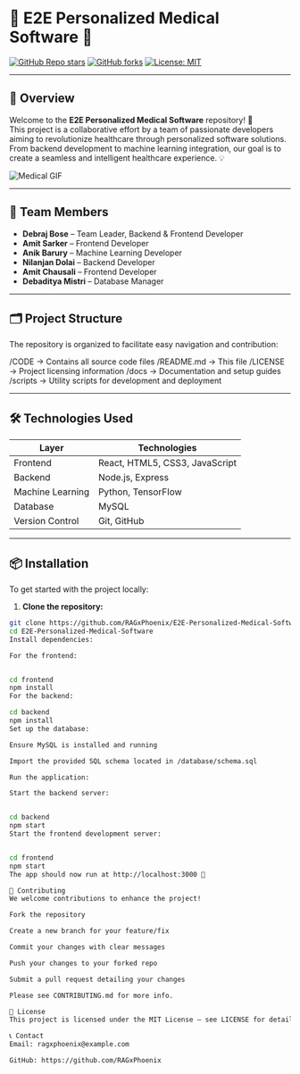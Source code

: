 # 🏥 E2E Personalized Medical Software 🧬

[![GitHub Repo stars](https://img.shields.io/github/stars/RAGxPhoenix/E2E-Personalized-Medical-Software?style=social)](https://github.com/RAGxPhoenix/E2E-Personalized-Medical-Software/stargazers)
[![GitHub forks](https://img.shields.io/github/forks/RAGxPhoenix/E2E-Personalized-Medical-Software?style=social)](https://github.com/RAGxPhoenix/E2E-Personalized-Medical-Software/network/members)
[![License: MIT](https://img.shields.io/badge/License-MIT-yellow.svg)](LICENSE)

---

## 🚀 Overview

Welcome to the **E2E Personalized Medical Software** repository! 🌟  
This project is a collaborative effort by a team of passionate developers aiming to revolutionize healthcare through personalized software solutions.  
From backend development to machine learning integration, our goal is to create a seamless and intelligent healthcare experience. 💡

![Medical GIF](https://giphy.com/gifs/funny-humor-medical-3o7TKuFYevgE2b6Mx2)

---

## 👥 Team Members

- **Debraj Bose** – Team Leader, Backend & Frontend Developer  
- **Amit Sarker** – Frontend Developer  
- **Anik Barury** – Machine Learning Developer  
- **Nilanjan Dolai** – Backend Developer  
- **Amit Chausali** – Frontend Developer  
- **Debaditya Mistri** – Database Manager  

---

## 🗂️ Project Structure

The repository is organized to facilitate easy navigation and contribution:

/CODE → Contains all source code files
/README.md → This file
/LICENSE → Project licensing information
/docs → Documentation and setup guides
/scripts → Utility scripts for development and deployment



---

## 🛠️ Technologies Used

| Layer          | Technologies                          |
|----------------|---------------------------------------|
| Frontend       | React, HTML5, CSS3, JavaScript        |
| Backend        | Node.js, Express                       |
| Machine Learning | Python, TensorFlow                   |
| Database       | MySQL                                  |
| Version Control | Git, GitHub                           |

---

## 📦 Installation

To get started with the project locally:

1. **Clone the repository:**

```bash
git clone https://github.com/RAGxPhoenix/E2E-Personalized-Medical-Software.git
cd E2E-Personalized-Medical-Software
Install dependencies:

For the frontend:


cd frontend
npm install
For the backend:

cd backend
npm install
Set up the database:

Ensure MySQL is installed and running

Import the provided SQL schema located in /database/schema.sql

Run the application:

Start the backend server:


cd backend
npm start
Start the frontend development server:


cd frontend
npm start
The app should now run at http://localhost:3000 🚀

🧪 Contributing
We welcome contributions to enhance the project!

Fork the repository

Create a new branch for your feature/fix

Commit your changes with clear messages

Push your changes to your forked repo

Submit a pull request detailing your changes

Please see CONTRIBUTING.md for more info.

📄 License
This project is licensed under the MIT License – see LICENSE for details. 🔑

📞 Contact
Email: ragxphoenix@example.com

GitHub: https://github.com/RAGxPhoenix

